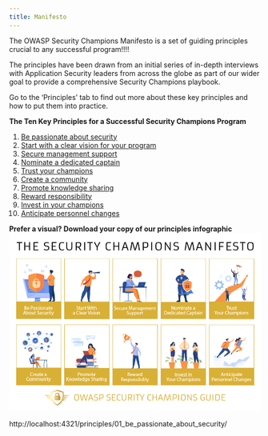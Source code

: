 ```yaml
---
title: Manifesto
---
```


The OWASP Security Champions Manifesto is a set of guiding principles crucial to any successful program!!!!

The principles have been drawn from an initial series of in-depth interviews with Application Security leaders from across the globe as part of our wider goal to provide a comprehensive Security Champions playbook.

Go to the ‘Principles’ tab to find out more about these key principles and how to put them into practice.
 
**The Ten Key Principles for a Successful Security Champions Program**

1. [Be passionate about security](/principles/01_Be_passionate_about_security/)
2. [Start with a clear vision for your program](principles/02_Start_with_a_clear_vision_for_your_program)
3. [Secure management support](principles/03_Secure_management_support)
4. [Nominate a dedicated captain](principles/04_Nominate_a_dedicated_captain)
5. [Trust your champions](principles/05_Trust_your_champions)
6. [Create a community](principles/06_Create_a_community)
7. [Promote knowledge sharing](principles/07_Promote_knowledge_sharing)
8. [Reward responsibility](principles/08_Reward_responsibility)
9. [Invest in your champions](principles/09_Invest_in_your_champions)
10. [Anticipate personnel changes](principles/10_Anticipate_personnel_changes)

**Prefer a visual? Download your copy of our principles infographic**
![Manifesto infographic](../../assets/images/OWASP%20Security%20Champions%20Manifesto.png)


http://localhost:4321/principles/01_be_passionate_about_security/